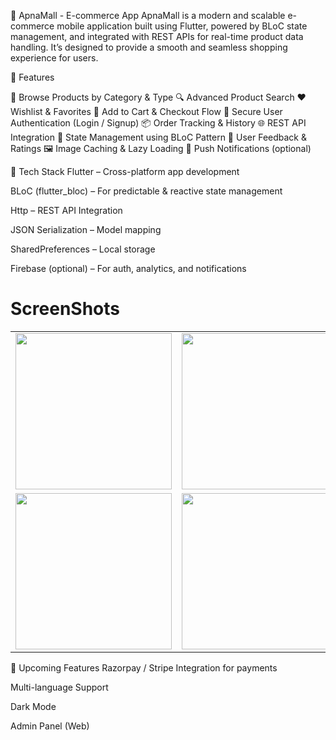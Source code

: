📱 ApnaMall - E-commerce App
ApnaMall is a modern and scalable e-commerce mobile application built using Flutter, powered by BLoC state management, and integrated with REST APIs for real-time product data handling. It’s designed to provide a smooth and seamless shopping experience for users.

🚀 Features

🛒 Browse Products by Category & Type
🔍 Advanced Product Search
❤️ Wishlist & Favorites
🧾 Add to Cart & Checkout Flow
🔐 Secure User Authentication (Login / Signup)
📦 Order Tracking & History
🌐 REST API Integration
🔄 State Management using BLoC Pattern
💬 User Feedback & Ratings
🖼️ Image Caching & Lazy Loading
🔔 Push Notifications (optional)

🧰 Tech Stack
Flutter – Cross-platform app development

BLoC (flutter_bloc) – For predictable & reactive state management

Http – REST API Integration

JSON Serialization – Model mapping

SharedPreferences – Local storage

Firebase (optional) – For auth, analytics, and notifications

# ScreenShots

<table>
  <tr>
    <td align="center"><img src="https://github.com/user-attachments/assets/637c58e0-62fb-4a1d-aaa0-8be44dabca3e" width="250" /></td>
    <td align="center"><img src="https://github.com/user-attachments/assets/f18a1242-d4ab-4dd9-82e7-c0e448501d2e" width="250" /></td>
    <td align="center"><img src="https://github.com/user-attachments/assets/2c461a9c-b637-4aaa-8818-c6f2c920f794" width="250" /></td>
    <td align="center"><img src="https://github.com/user-attachments/assets/46fbef0a-0266-4274-a747-13862a7fe81c" width="250" /></td>    
  </tr>
  <tr>
     <td align="center"><img src="https://github.com/user-attachments/assets/1b5d50f1-3902-45ea-9bd5-e23b763c96ae" width="250" /></td>
    <td align="center"><img src="https://github.com/user-attachments/assets/9d5d093d-17ff-402d-9a23-c09f3c48e2ce" width="250" /></td>
    <td align="center"><img src="https://github.com/user-attachments/assets/cf618783-6887-436f-bfde-69ba3ca0a1cb" width="250" /></td>
    <td align="center"><img src="https://github.com/user-attachments/assets/3773386f-e88b-42be-8190-ec20b69e1ae0" width="250" /></td>
    
  </tr>
</table>

🔮 Upcoming Features
Razorpay / Stripe Integration for payments

Multi-language Support

Dark Mode

Admin Panel (Web)
